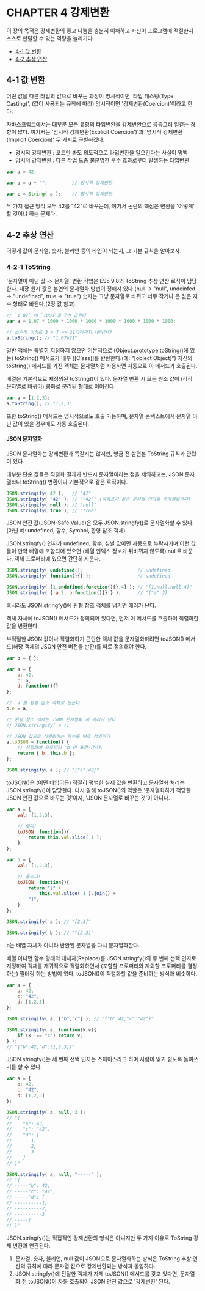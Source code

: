 # CHAPTER 4 강제변환

이 장의 목적은 강제변환의 좋고 나쁨을 충분히 이해하고 자신이 프로그램에 적절한지 스스로 판달할 수 있는 역량을 늘리기다.

* [4-1 값 변환](#4-1-값-변환)
* [4-2 추상 연산](#4-2-추상-연산)

## 4-1 값 변환

어떤 값을 다른 타입의 값으로 바꾸는 과정이 명시적이면 '타입 캐스팅(Type Casting)', (값이 사용되는 규칙에 따라) 암시적이면 '강제변환(Coercion)'이라고 한다.

자바스크립트에서는 대부분 모든 유형의 타입변환을 강제변환으로 뭉뚱그려 일컫는 경향이 많다. 여기서는 '암시적 강제변환(Explicit Coercion')'과 '명시적 강제변환(Implicit Coercion)' 두 가지로 구별하겠다.

* 명시적 강제변환 : 코드만 봐도 의도적으로 타입변환을 일으킨다는 사실이 명백
* 암시적 강제변환 : 다른 작업 도중 불분명한 부수 효과로부터 발생하는 타입변환

```js
var a = 42;

var b = a + "";			// 암시적 강제변환

var c = String( a );	// 명시적 강제변환
```

두 가지 접근 방식 모두 42를 "42"로 바꾸는데, 여기서 논란의 핵심은 변환을 '어떻게' 할 것이냐 하는 문제다.

## 4-2 추상 연산

어떻게 값이 문자열, 숫자, 불리언 등의 타입이 되는지, 그 기본 규칙을 알아보자.

### 4-2-1 ToString

'문자열이 아닌 값 -> 문자열' 변환 작업은 ES5 9.8의 ToString 추상 연산 로직이 담당한다. 내장 원시 값은 본연의 문자열화 방법이 정해져 있다.(null -> "null", undeinfed -> "undefined", true -> "true") 숫자는 그냥 문자열로 바뀌고 너무 작거나 큰 값은 지수 형태로 바뀐다.(2장 값 참고).

```js
// `1.07` 에 `1000`을 7번 곱한다
var a = 1.07 * 1000 * 1000 * 1000 * 1000 * 1000 * 1000 * 1000;

// 소수점 이하로 3 x 7 => 21자리까지 내려간다
a.toString(); // "1.07e21"
```

일반 객체는 특별히 지정하지 않으면 기본적으로 (Object.prototype.toString()에 있는) toString() 메서드가 내부 [[Class]]를 반환한다.(예: "[object Object]") 자신의 toString() 메서드를 가진 객체는 문자열처럼 사용하면 자동으로 이 메서드가 호출된다.

배열은 기본적으로 재정의된 toString()이 있다. 문자열 변환 시 모든 원소 값이 (각각 문자열로 바뀌어) 콤마로 분리된 형태로 이어진다.

```js
var a = [1,2,3];
a.toString(); // "1,2,3"
```

또한 toString() 메서드는 명시적으로도 호출 가능하며, 문자열 콘텍스트에서 문자열 아닌 값이 있을 경우에도 자동 호출된다.

#### JSON 문자열화

JSON 문자열화는 강제변환과 똑같지는 않지만, 방금 전 살편본 ToString 규칙과 관련이 있다.

대부분 단순 값들은 직렬화 결과가 반드시 문자열이라는 점을 제외하고는, JSON 문자열화나 toString() 변환이나 기본적으로 같은 로직이다.

```js
JSON.stringify( 42 );	// "42"
JSON.stringify( "42" );	// ""42"" (따옴표가 붙은 문자열 인자를 문자열화한다)
JSON.stringify( null );	// "null"
JSON.stringify( true );	// "true"
```

JSON 안전 값(JSON-Safe Value)은 모두 JSON.stringfy()로 문자열화할 수 있다. (아닌 예: undefined, 함수, Symbol, 환형 참조 객체)

JSON.stringfy() 인자가 undefined, 함수, 심벌 값이면 자동으로 누락시키며 이런 값들이 만약 배열에 포함되어 있으면 (배열 인덱스 정보가 뒤바뀌지 않도록) null로 바꾼다. 객체 프로퍼티에 있으면 간단히 지운다.

```js
JSON.stringify( undefined );					// undefined
JSON.stringify( function(){} );					// undefined

JSON.stringify( [1,undefined,function(){},4] );	// "[1,null,null,4]"
JSON.stringify( { a:2, b:function(){} } );		// "{"a":2}
```

혹시라도 JSON.stringfy()에 환형 참조 객체를 넘기면 에러가 난다.

객체 자체에 toJSON() 메서드가 정의되어 있다면, 먼저 이 메서드를 호출하여 직렬화한 값을 변환한다.

부적절한 JSON 값이나 직렬화하기 곤란한 객체 값을 문자열화하려면 toJSON() 메서드(해당 객체의 JSON 안전 버전을 반환)를 따로 정의해야 한다.

```js
var o = { };

var a = {
	b: 42,
	c: o,
	d: function(){}
};

// `a`를 환형 참조 객체로 만든다
o.e = a;

// 환형 참조 객체는 JSON 문자열화 시 에러가 난다
// JSON.stringify( a );

// JSON 값으로 직렬화하는 함수를 따로 정의한다
a.toJSON = function() {
	// 직렬화에 프로퍼티 'b'만 포함시킨다.
	return { b: this.b };
};

JSON.stringify( a ); // "{"b":42}"
```

toJSON()은 (어떤 타입이든) 적절히 평범한 실제 값을 반환하고 문자열화 처리는 JSON.stringfy()이 담당한다. 다시 말해 toJSON()의 역할은 '문자열화하기 적당한 JSON 안전 값으로 바꾸는 것'이지, 'JSON 문자열로 바꾸는 것'이 아니다.

```js
var a = {
	val: [1,2,3],

	// 맞다!
	toJSON: function(){
		return this.val.slice( 1 );
	}
};

var b = {
	val: [1,2,3],

	// 틀리다!
	toJSON: function(){
		return "[" +
			this.val.slice( 1 ).join() +
		"]";
	}
};

JSON.stringify( a ); // "[2,3]"

JSON.stringify( b ); // ""[2,3]"
```

b는 배열 자체가 아니라 반환된 문자열을 다시 문자열화한다.

배열 아니면 함수 형태의 대체자(Replace)를 JSON.stringfy()의 두 번째 선택 인자로 지정하여 객체를 재귀적으로 직렬화하면서 (포함할 프로퍼티와 제외할 프로퍼티를 결정하는) 필터링 하는 방법이 있다. toJSON()이 직렬화할 값을 준비하는 방식과 비슷하다.

```js
var a = {
	b: 42,
	c: "42",
	d: [1,2,3]
};

JSON.stringify( a, ["b","c"] ); // "{"b":42,"c":"42"}"

JSON.stringify( a, function(k,v){
	if (k !== "c") return v;
} );
// "{"b":42,"d":[1,2,3]}"
```

JSON.stringfy()는 세 번째 선택 인자는 스페이스라고 하며 사람이 읽기 쉽도록 들여쓰기를 할 수 있다.

```js
var a = {
	b: 42,
	c: "42",
	d: [1,2,3]
};

JSON.stringify( a, null, 3 );
// "{
//    "b": 42,
//    "c": "42",
//    "d": [
//       1,
//       2,
//       3
//    ]
// }"

JSON.stringify( a, null, "-----" );
// "{
// -----"b": 42,
// -----"c": "42",
// -----"d": [
// ----------1,
// ----------2,
// ----------3
// -----]
// }"
```

JSON.stringfy()는 직접적인 강제변환의 형식은 아니지만 두 가지 이유로 ToString 강제 변환과 연관된다.
1. 문자열, 숫자, 불리언, null 값이 JSON으로 문자열화하는 방식은 ToString 추상 연산의 규칙에 따라 문자열 값으로 강제변환되는 방식과 동일하다.
2. JSON.stringfy()에 전달한 객체가 자체 toJSON() 메서드를 갖고 있다면, 문자열화 전 toJSON()이 자동 호출되어 JSON 안전 값으로 '강제변환' 된다. 
